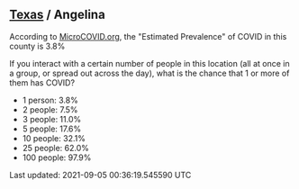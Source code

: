 
## [Texas](/united-states/texas) / Angelina

According to [MicroCOVID.org](http://microcovid.org),
the "Estimated Prevalence" of COVID in this county is 3.8%

If you interact with a certain number of people in this location
(all at once in a group, or spread out across the day), what is the chance that
1 or more of them has COVID?

- 1 person: 3.8%
- 2 people: 7.5%
- 3 people: 11.0%
- 5 people: 17.6%
- 10 people: 32.1%
- 25 people: 62.0%
- 100 people: 97.9%

Last updated: 2021-09-05 00:36:19.545590 UTC
